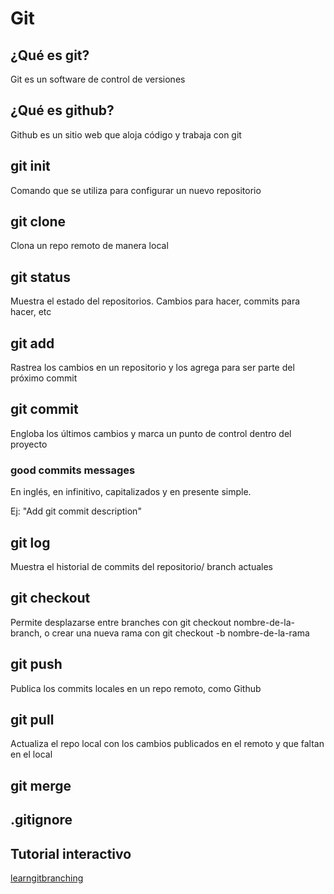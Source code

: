 # Git

## ¿Qué es git?
Git es un software de control de versiones

## ¿Qué es github?

Github es un sitio web que aloja código y trabaja con git

## git init

Comando que se utiliza para configurar un nuevo repositorio

## git clone

Clona un repo remoto de manera local

## git status

Muestra el estado del repositorios. Cambios para hacer, commits para hacer, etc

## git add

Rastrea los cambios en un repositorio y los agrega para ser parte del próximo commit

## git commit

Engloba los últimos cambios y marca un punto de control dentro del proyecto

### good commits messages

En inglés, en infinitivo, capitalizados y en presente simple. 

Ej: "Add git commit description"

## git log

Muestra el historial de commits del repositorio/ branch actuales

## git checkout

Permite desplazarse entre branches con git checkout nombre-de-la-branch, o crear una nueva rama con git checkout -b nombre-de-la-rama


## git push

Publica los commits locales en un repo remoto, como Github

## git pull

Actualiza el repo local con los cambios publicados en el remoto y que faltan en el local

## git merge

## .gitignore

## Tutorial interactivo

[learngitbranching](https://learngitbranching.js.org/)
